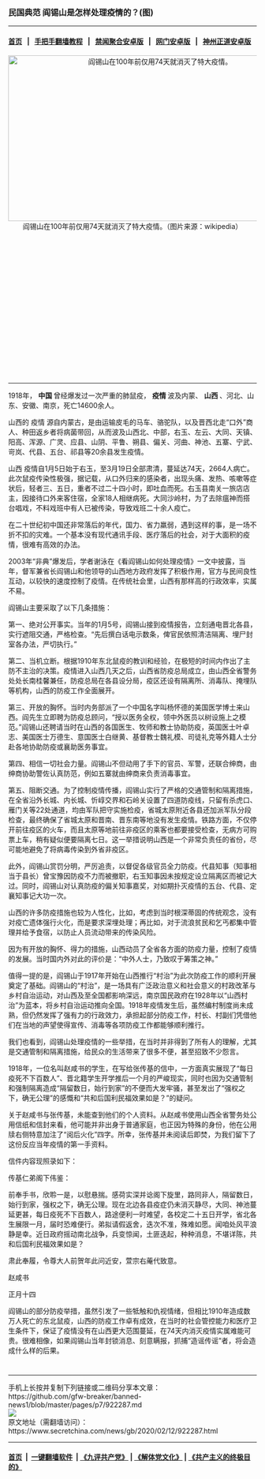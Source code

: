 ### 民国典范 阎锡山是怎样处理疫情的？(图)
------------------------

#### [首页](https://github.com/gfw-breaker/banned-news1/blob/master/README.md) &nbsp;&nbsp;|&nbsp;&nbsp; [手把手翻墙教程](https://github.com/gfw-breaker/guides/wiki) &nbsp;&nbsp;|&nbsp;&nbsp; [禁闻聚合安卓版](https://github.com/gfw-breaker/bn-android) &nbsp;&nbsp;|&nbsp;&nbsp; [网门安卓版](https://github.com/oGate2/oGate) &nbsp;&nbsp;|&nbsp;&nbsp; [神州正道安卓版](https://github.com/SzzdOgate/update) 



<div class="article_right" style="fone-color:#000">
 <p style="text-align:center">
  <img alt="阎锡山在100年前仅用74天就消灭了特大疫情。" src="https://img2.secretchina.com/pic/2019/3-16/p2383412a2888080-ss.jpg" style="height:336px; width:600px"/>
  <br>
   阎锡山在100年前仅用74天就消灭了特大疫情。（图片来源：wikipedia）
   <span id="hideid" name="hideid" style="color:red;display:none;">
    <span href="https://www.secretchina.com">
    </span>
   </span>
  </br>
 </p>
 <div id="txt-mid1-t21-2017">
  <ins class="adsbygoogle" data-ad-client="ca-pub-1276641434651360" data-ad-slot="2451032099" style="display:inline-block;width:336px;height:280px">
  </ins>
  

---


  </div>
 </div>
 <p>
  1918年，
  <strong>
   <span href="https://www.secretchina.com/news/gb/tag/中国" target="_blank">
    中国
   </span>
  </strong>
  曾经爆发过一次严重的肺鼠疫，
  <strong>
   疫情
  </strong>
  波及内蒙、
  <strong>
   山西
  </strong>
  、河北、山东、安徽、南京，死亡14600余人。
  <span id="hideid" name="hideid" style="color:red;display:none;">
   <span href="https://www.secretchina.com">
   </span>
  </span>
 </p>
 <p>
  山西的
  <span href="https://www.secretchina.com/news/gb/tag/疫情" target="_blank">
   疫情
  </span>
  源自内蒙古，是由运输皮毛的马车、骆驼队，以及晋西北走“口外”商人、种田返乡者将病菌带回，从而波及山西北、中部，右玉、左云、大同、天镇、阳高、浑源、广灵、应县、山阴、平鲁、朔县、偏关、河曲、神池、五寨、宁武、岢岚、代县、五台、祁县等20余县发生疫情。
 </p>
 <p>
  <span href="https://www.secretchina.com/news/gb/tag/山西" target="_blank">
   山西
  </span>
  疫情自1月5日始于右玉，至3月19日全部肃清，蔓延达74天，2664人病亡。此次鼠疫传染性极强，据记载，从口外归来的感染者，出现头痛、发热、咳嗽等症状后，轻者三、五日，重者不过二十四小时，即吐血而死。右玉县南关一旅店店主，因接待口外来客住宿，全家18人相继病死。大同沙岭村，为了去除瘟神而搭台唱戏，不料戏班中有人已被传染，导致戏班二十余人疫亡。
 </p>
 <p>
  在二十世纪初中国还非常落后的年代，国力、省力羸弱，遇到这样的事，是一场不折不扣的灾难。一个基本没有现代通讯手段、医疗落后的社会，对于大面积的疫情，很难有高效的办法。
 </p>
 <p>
  2003年“非典”爆发后，学者谢泳在《看阎锡山如何处理疫情》一文中披露，当年，督军兼省长阎锡山和他领导的山西地方政府发挥了积极作用，官方与民间良性互动，以较快的速度控制了疫情。在传统社会里，山西有那样高的行政效率，实属不易。
 </p>
 <p>
  阎锡山主要采取了以下几条措施：
 </p>
 <p>
  第一、绝对公开事实。当年的1月5号，阎锡山接到疫情报告，立刻通电晋北各县，实行遮阻交通，严格检查。“先后撰白话电示数条，俾官民依照清洁隔离、埋尸封室各办法，严切执行。”
 </p>
 <p>
  第二、当机立断。根据1910年东北鼠疫的教训和经验，在极短的时间内作出了主防不主治的决策。疫情进入山西几天之后，山西省防疫总局成立，由山西全省警务处处长南桂馨兼任，防疫总局在各县设分局，疫区还设有隔离所、消毒队、掩埋队等机构，山西的防疫工作全面展开。
 </p>
 <p>
  第三、开放的胸怀。当时内务部派了一个中国名字叫杨怀德的美国医学博士来山西。阎先生立即聘为防疫总顾问，“授以医务全权，领中外医员以树设施上之模范。”阎锡山还聘请当时在山西的各国医生、牧师和教士协助防疫，英国医士叶卓志、美国医士万德生、意国医士白继黄、基督教士魏礼模、司徒礼克等外籍人士分赴各地协助防疫或襄助医务事宜。
 </p>
 <p>
  第四、相信一切社会力量。阎锡山不但动用了手下的官员、军警，还联合绅商，由绅商协助警佐认真防范，例如五寨就由绅商来负责消毒事宜。
 </p>
 <p>
  第五、阻断交通。为了控制疫情传播，阎锡山实行了严格的交通管制和隔离措施，在全省沿外长城、内长城、忻崞交界和石岭关设置了四道防疫线，只留有杀虎口、雁门关等22处通道，均由军队把守实施检疫，省城太原附近各县还加派军队分段检查，最终确保了省城太原和晋南、晋东南等地没有发生疫情。铁路方面，不仅停开前往疫区的火车，而且太原等地前往非疫区的乘客也都要接受检查，无病方可购票上车，稍有疑似便要隔离七日。这一举措说明山西是一个非常负责任的省份，尽可能地避免了将病毒传染到外省非疫区。
 </p>
 <p>
  此外，阎锡山赏罚分明，严厉追责，以督促各级官员全力防疫。代县知事（知事相当于县长）曾宝豫因防疫不力而被撤职，右玉知事因未按规定设立隔离区而被记大过。同时，阎锡山对认真防疫的偏关知事嘉奖，对如期扑灭疫情的五台、代县、定襄知事记大功一次。
 </p>
 <p>
  山西的许多防疫措施也较为人性化，比如，考虑到当时根深蒂固的传统观念，没有对疫亡遗体强行火化，而是要求深埋处理；再比如，对于流浪贫民和乞丐都集中管理并给予食宿，以防止人员流动带来的传染风险。
 </p>
 <center>
  <div style="max-width: 632px;height:180px; display: none; text-align: center; margin: 0 auto; overflow: hidden;overflow-x: hidden;">
   <div id="taboola-midarticle-thumbnails" style="max-width: 632px;height:180px;overflow: hidden;overflow-x: hidden;">
   </div>
  </div>
  <div>
   <ins class="adsbygoogle" data-ad-client="ca-pub-1276641434651360" data-ad-format="fluid" data-ad-layout="in-article" data-ad-slot="5164544770" style="display:block; text-align:center;">
   </ins>
  </div>
 </center>
 <p>
  因为有开放的胸怀、得力的措施，山西动员了全省各方面的防疫力量，控制了疫情的发展。当时国内外对此的评价是：“中外人士，乃致叹于筹策之神。”
 </p>
 <p>
  值得一提的是，阎锡山于1917年开始在山西推行“村治”为此次防疫工作的顺利开展奠定了基础。阎锡山的“村治”，是一场具有广泛政治意义和社会意义的村政改革与乡村自治运动，对山西及至全国都影响深远，南京国民政府在1928年以“山西村治”为蓝本，将乡村自治运动推向全国。1918年疫情发生后，虽然编村制度尚未成熟，但仍然发挥了强有力的行政效力，承担起部分防疫工作，村长、村副们凭借他们在当地的声望使得宣传、消毒等各项防疫工作都能够顺利推行。
 </p>
 <p>
  我们也看到，阎锡山处理疫情的一些举措，在当时并非得到了所有人的理解，尤其是交通管制和隔离措施，给民众的生活带来了很多不便，甚至招致不少怨言。
 </p>
 <p>
  1918年，一位名叫赵咸书的学生，在写给张传基的信中，一方面真实展现了“每日疫死不下百数人”、晋北籍学生开学推后一个月的严峻现实，同时也因为交通管制和强制隔离造成“隔留数日，始行到家”的不便而大发牢骚，甚至发出了“强权之下，确无公理”的感慨和“共和后国利民福效果如是？”的疑问。
 </p>
 <center>
  <ins class="adsbygoogle" data-ad-client="ca-pub-1276641434651360" data-ad-format="fluid" data-ad-layout="in-article" data-ad-slot="3646767294" style="display:block; text-align:center;">
  </ins>
 </center>
 <p>
  关于赵咸书与张传基，未能查到他们的个人资料。从赵咸书使用山西全省警务处公用信纸和信封来看，他可能并非出身于普通家庭，也正因为特殊的身份，他在公用牍右侧特意加注了“阅后火化”四字。所幸，张传基并未阅读后即焚，为我们留下了这份反应当年疫情的第一手资料。
 </p>
 <p>
  信件内容现照录如下：
 </p>
 <p>
  传基仁弟阁下伟鉴：
 </p>
 <p>
  前奉手书，欣聆一是，以慰悬揣。感荷实深并谂阁下旋里，路同非人，隔留数日，始行到家，强权之下，确无公理。现在北边各县疫症仍未消灭静尽，大同、神池蔓延更甚，每日疫死不下百数人，路途便利一时难望，各校定二十五日开学，省北各生展限一月，届时恐难便行。弟拟请假返舍，迭次不准，殊难如愿。闻咱处风平浪静是幸。近日政府摇动南北战争，兵变惊闻，土匪迭起，种种消息，不堪详陈，共和后国利民福效果如是？
 </p>
 <p>
  肃此奉履，令尊大人前贺年此问近安，萱宗右蓭代致意。
 </p>
 <p>
  赵咸书
 </p>
 <p>
  正月十四
 </p>
 <p>
  阎锡山的部分防疫举措，虽然引发了一些牴触和仇视情绪，但相比1910年造成数万人死亡的东北鼠疫，山西的防疫工作卓有成效，在当时的社会管控能力和医疗卫生条件下，保证了疫情没有在山西更大范围蔓延，在74天内消灭疫情实属难能可贵。很难相像，如果阎锡山当年封锁消息、刻意瞒报，抓捕“造谣传谣”者，将会造成什么样的后果。
  <center>
   <div>
    <div id="txt-mid2-t22-2017" style="display: block;  max-height: 351px;  overflow: hidden;">
     <div id="SC-21xxx">
     </div>
     <ins class="adsbygoogle" data-ad-client="ca-pub-1276641434651360" data-ad-format="auto" data-ad-slot="4301710469" data-full-width-responsive="true" style="display:block">
     </ins>
    </div>
   </div>
  </center>
  <div style="padding-top:12px;">
  </div>
 </p>
</div>

<hr/>
手机上长按并复制下列链接或二维码分享本文章：<br/>
https://github.com/gfw-breaker/banned-news1/blob/master/pages/p7/922287.md <br/>
<a href='https://github.com/gfw-breaker/banned-news1/blob/master/pages/p7/922287.md'><img src='https://github.com/gfw-breaker/banned-news1/blob/master/pages/p7/922287.md.png'/></a> <br/>
原文地址（需翻墙访问）：https://www.secretchina.com/news/gb/2020/02/12/922287.html


------------------------
#### [首页](https://github.com/gfw-breaker/banned-news1/blob/master/README.md) &nbsp;|&nbsp; [一键翻墙软件](https://github.com/gfw-breaker/nogfw/blob/master/README.md) &nbsp;| [《九评共产党》](https://github.com/gfw-breaker/9ping.md/blob/master/README.md#九评之一评共产党是什么) | [《解体党文化》](https://github.com/gfw-breaker/jtdwh.md/blob/master/README.md) | [《共产主义的终极目的》](https://github.com/gfw-breaker/gczydzjmd.md/blob/master/README.md)


<img src='http://gfw-breaker.win/banned-news/pages/p7/922287.md' width='0px' height='0px'/>